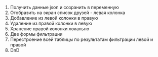 1. Получить данные json и созранить в переменную
2. Отобразить на экран список друзей - левая колонка
3. Добавление из левой колонки в правую
4. Удаление из правой колонки в левую
5. Хранение правой колонки локально
6. Две формы фильтрации
7. Перестроение всей таблицы по результатам фильтрации левой и правой
8. DnD